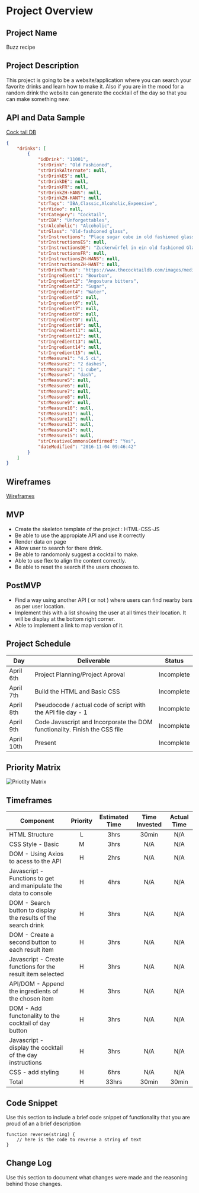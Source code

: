 # Project Overview

## Project Name

Buzz recipe

## Project Description

This project is going to be a website/application where you can search your favorite drinks and learn how to make it. Also if you are in the mood for a random drink the website can generate the cocktail of the day so that you can make something new.

## API and Data Sample

[Cock tail DB](https://www.thecocktaildb.com/api.php)

```JSON 
{
    "drinks": [
        {
            "idDrink": "11001",
            "strDrink": "Old Fashioned",
            "strDrinkAlternate": null,
            "strDrinkES": null,
            "strDrinkDE": null,
            "strDrinkFR": null,
            "strDrinkZH-HANS": null,
            "strDrinkZH-HANT": null,
            "strTags": "IBA,Classic,Alcoholic,Expensive",
            "strVideo": null,
            "strCategory": "Cocktail",
            "strIBA": "Unforgettables",
            "strAlcoholic": "Alcoholic",
            "strGlass": "Old-fashioned glass",
            "strInstructions": "Place sugar cube in old fashioned glass and saturate with bitters, add a dash of plain water. Muddle until dissolved.\r\nFill the glass with ice cubes and add whiskey.\r\n\r\nGarnish with orange twist, and a cocktail cherry.",
            "strInstructionsES": null,
            "strInstructionsDE": "Zuckerwürfel in ein old fashioned Glas geben und mit Bitterstoff sättigen, einen Schuss Wasser hinzufügen. Vermischen, bis sie sich auflösen.",
            "strInstructionsFR": null,
            "strInstructionsZH-HANS": null,
            "strInstructionsZH-HANT": null,
            "strDrinkThumb": "https://www.thecocktaildb.com/images/media/drink/vrwquq1478252802.jpg",
            "strIngredient1": "Bourbon",
            "strIngredient2": "Angostura bitters",
            "strIngredient3": "Sugar",
            "strIngredient4": "Water",
            "strIngredient5": null,
            "strIngredient6": null,
            "strIngredient7": null,
            "strIngredient8": null,
            "strIngredient9": null,
            "strIngredient10": null,
            "strIngredient11": null,
            "strIngredient12": null,
            "strIngredient13": null,
            "strIngredient14": null,
            "strIngredient15": null,
            "strMeasure1": "4.5 cL",
            "strMeasure2": "2 dashes",
            "strMeasure3": "1 cube",
            "strMeasure4": "dash",
            "strMeasure5": null,
            "strMeasure6": null,
            "strMeasure7": null,
            "strMeasure8": null,
            "strMeasure9": null,
            "strMeasure10": null,
            "strMeasure11": null,
            "strMeasure12": null,
            "strMeasure13": null,
            "strMeasure14": null,
            "strMeasure15": null,
            "strCreativeCommonsConfirmed": "Yes",
            "dateModified": "2016-11-04 09:46:42"
        }
    ]
}
```

## Wireframes

[Wireframes](https://wireframe.cc/pro/pp/bdc896319330807)

## MVP

- Create the skeleton template of the project : HTML-CSS-JS
- Be able to use the appropiate API and use it correctly
- Render data on page 
- Allow user to search for there drink.
- Be able to randomonly suggest a cocktail to make.
- Able to use flex to align the content correctly.
- Be able to reset the search if the users chooses to.

## PostMVP 

- Find a way using another API ( or not ) where users can find nearby bars as per user location.
- Implement this with a list showing the user at all times their location. It will be display at the bottom right corner.
- Able to implement a link to map version of it.

## Project Schedule

|  Day | Deliverable | Status
|---|---| ---|
|April 6th| Project Planning/Project Aproval | Incomplete
|April 7th| Build the HTML and Basic CSS | Incomplete
|April 8th| Pseudocode / actual code of script with the API file day - 1  | Incomplete
|April 9th| Code Javsscript and Incorporate the DOM functionailty. Finish the CSS file | Incomplete
|April 10th| Present | Incomplete

## Priority Matrix

![Priotity Matrix](https://i.imgur.com/stsKBoI.jpg)

## Timeframes

| Component | Priority | Estimated Time | Time Invested | Actual Time |
| --- | :---: |  :---: | :---: | :---: |
| HTML Structure | L | 3hrs| 30min | N/A |
| CSS Style - Basic | M | 3hrs| N/A | N/A |
| DOM - Using Axios to acess to the API | H | 2hrs| N/A | N/A |
| Javascript - Functions to get and manipulate the data to console| H | 4hrs| N/A | N/A |
| DOM - Search button to display the results of the search drink| H | 3hrs| N/A | N/A |
| DOM - Create a second button to each result item| H | 3hrs| N/A | N/A |
| Javascript - Create functions for the result item selected | H | 3hrs| N/A | N/A |
| API/DOM - Append the ingredients of the chosen item| H | 3hrs| N/A | N/A |
| DOM - Add functonality to the cocktail of day button| H | 3hrs| N/A | N/A |
| Javascript - display the cocktail of the day instructions| H | 3hrs| N/A | N/A |
| CSS - add styling | H | 6hrs| N/A | N/A |
| Total | H | 33hrs| 30min | 30min |

## Code Snippet

Use this section to include a brief code snippet of functionality that you are proud of an a brief description  

```
function reverse(string) {
	// here is the code to reverse a string of text
}
```

## Change Log
 Use this section to document what changes were made and the reasoning behind those changes.  
